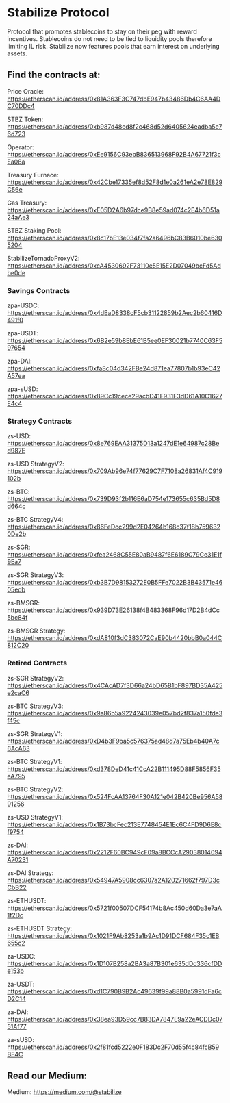# Stabilize Protocol
Protocol that promotes stablecoins to stay on their peg with reward incentives. Stablecoins do not need to be tied to liquidity pools therefore limiting IL risk. Stabilize now features pools that earn interest on underlying assets.

## Find the contracts at:
Price Oracle: https://etherscan.io/address/0x81A363F3C747dbE947b43486Db4C6AA4DC70DDc4

STBZ Token: https://etherscan.io/address/0xb987d48ed8f2c468d52d6405624eadba5e76d723

Operator: https://etherscan.io/address/0xEe9156C93ebB836513968F92B4A67721f3cEa08a

Treasury Furnace: https://etherscan.io/address/0x42Cbe17335ef8d52F8d1e0a261eA2e78E829C56e

Gas Treasury: https://etherscan.io/address/0xE05D2A6b97dce9B8e59ad074c2E4b6D51a24aAe3

STBZ Staking Pool: https://etherscan.io/address/0x8c17bE13e034f7fa2a6496bC83B6010be6305204

StabilizeTornadoProxyV2: https://etherscan.io/address/0xcA4530692F73110e5E15E2D07049bcFd5Adbe0de

### Savings Contracts
zpa-USDC: https://etherscan.io/address/0x4dEaD8338cF5cb31122859b2Aec2b60416D491f0

zpa-USDT: https://etherscan.io/address/0x6B2e59b8EbE61B5ee0EF30021b7740C63F597654

zpa-DAI: https://etherscan.io/address/0xfa8c04d342FBe24d871ea77807b1b93eC42A57ea

zpa-sUSD: https://etherscan.io/address/0x89Cc19cece29acbD41F931F3dD61A10C1627E4c4

### Strategy Contracts
zs-USD: https://etherscan.io/address/0x8e769EAA31375D13a1247dE1e64987c28Bed987E

zs-USD StrategyV2: https://etherscan.io/address/0x709Ab96e74f77629C7F7108a26831Af4C919102b

zs-BTC: https://etherscan.io/address/0x739D93f2b116E6aD754e173655c635Bd5D8d664c

zs-BTC StrategyV4: https://etherscan.io/address/0x86FeDcc299d2E04264b168c37f18b7596320De2b

zs-SGR: https://etherscan.io/address/0xfea2468C55E80aB9487f6E6189C79Ce31E1f9Ea7

zs-SGR StrategyV3: https://etherscan.io/address/0xb3B7D98153272E0B5FFe7022B3B43571e4605edb

zs-BMSGR: https://etherscan.io/address/0x939D73E26138f4B483368F96d17D2B4dCc5bc84f

zs-BMSGR Strategy: https://etherscan.io/address/0xdA810f3dC383072CaE90b4420bbB0a044C812C20

### Retired Contracts
zs-SGR StrategyV2: https://etherscan.io/address/0x4CAcAD7f3D66a24bD65B1bF897BD35A425e2caC6

zs-BTC StrategyV3: https://etherscan.io/address/0x9a86b5a9224243039e057bd2f837a150fde3f45c

zs-SGR StrategyV1: https://etherscan.io/address/0xD4b3F9ba5c576375ad48d7a75Eb4b40A7c6AcA63

zs-BTC StrategyV1: https://etherscan.io/address/0xd378DeD41c41CcA22B111495D88F5856F35eA795

zs-BTC StrategyV2: https://etherscan.io/address/0x524FcAA13764F30A121e042B420Be956A5891256

zs-USD StrategyV1: https://etherscan.io/address/0x1B73bcFec213E7748454E1Ec6C4FD9D6E8cf9754

zs-DAI: https://etherscan.io/address/0x2212F60BC949cF09a8BCCcA29038014094A70231

zs-DAI Strategy: https://etherscan.io/address/0x54947A5908cc6307a2A120271662f797D3cCbB22

zs-ETHUSDT: https://etherscan.io/address/0x5721f00507DCF54174b8Ac450d60Da3e7aA1f2Dc

zs-ETHUSDT Strategy: https://etherscan.io/address/0x1021F9Ab8253a1b9Ac1D91DCF684F35c1EB655c2

za-USDC: https://etherscan.io/address/0x1D107B258a2BA3a87B301e635dDc336cfDDe153b

za-USDT: https://etherscan.io/address/0xd1C790B9B2Ac49639f99a88B0a5991dFa6cD2C14

za-DAI: https://etherscan.io/address/0x38ea93D59cc7B83DA7847E9a22eACDDc0751Af77

za-sUSD: https://etherscan.io/address/0x2f81fcd5222e0F183Dc2F70d55f4c84fcB59BF4C

## Read our Medium:
Medium: https://medium.com/@stabilize
